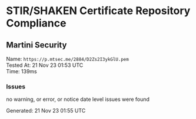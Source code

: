 # STIR/SHAKEN Certificate Repository Compliance

## Martini Security

Name: `https://p.mtsec.me/2884/D2Zs2I3ykGlU.pem`\
Tested At: 21 Nov 23 01:53 UTC\
Time: 139ms

### Issues

no warning, or error, or notice date level issues were found

Generated: 21 Nov 23 01:55 UTC